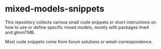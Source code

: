 # mixed-models-snippets

This repository collects various small code snippets or short instructions on how to use or define specific mixed models, mostly with packages lme4 and glmmTMB.

Most code snippets come from forum solutions or email-correspondence.
